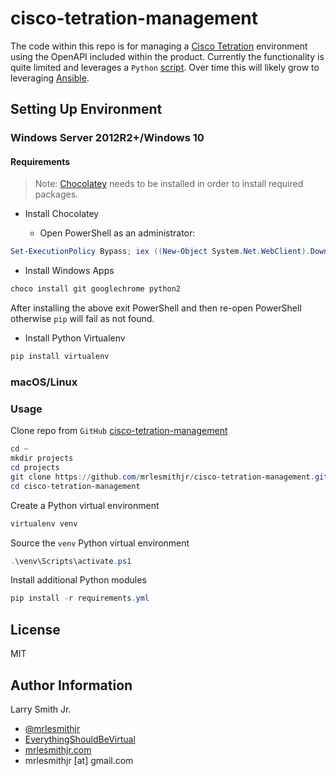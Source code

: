 # cisco-tetration-management

The code within this repo is for managing a [Cisco Tetration](https://www.cisco.com/go/tetration)
environment using the OpenAPI included within the product. Currently the functionality is quite
limited and leverages a `Python` [script](./CiscoTetrationManagement.py). Over time this will
likely grow to leveraging [Ansible](https://www.ansible.com).


## Setting Up Environment

### Windows Server 2012R2+/Windows 10

#### Requirements

>Note: [Chocolatey](https://chocolatey.org) needs to be installed in order to install required packages.

- Install Chocolatey

  - Open PowerShell as an administrator:

```Powershell
Set-ExecutionPolicy Bypass; iex ((New-Object System.Net.WebClient).DownloadString('https://chocolatey.org/install.ps1'))
```

- Install Windows Apps

```Powershell
choco install git googlechrome python2
```

After installing the above exit PowerShell and then re-open PowerShell otherwise `pip` will fail as not found.

- Install Python Virtualenv

```Powershell
pip install virtualenv
```

### macOS/Linux

### Usage

Clone repo from `GitHub` [cisco-tetration-management](https://github.com/mrlesmithjr/cisco-tetration-management.git)

```PowerShell
cd ~
mkdir projects
cd projects
git clone https://github.com/mrlesmithjr/cisco-tetration-management.git
cd cisco-tetration-management
```

Create a Python virtual environment

```Powershell
virtualenv venv
```

Source the `venv` Python virtual environment

```Powershell
.\venv\Scripts\activate.ps1
```

Install additional Python modules

```Powershell
pip install -r requirements.yml
```

## License

MIT

## Author Information

Larry Smith Jr.

- [@mrlesmithjr](https://www.twitter.com/mrlesmithjr)
- [EverythingShouldBeVirtual](http://www.everythingshouldbevirtual.com)
- [mrlesmithjr.com](http://mrlesmithjr.com)
- mrlesmithjr [at] gmail.com